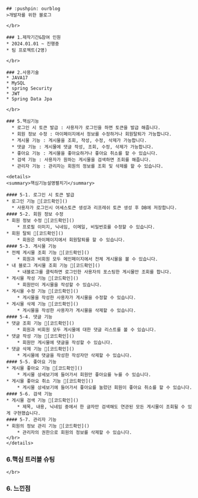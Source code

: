     ## :pushpin: ourblog   
    >개발자를 위한 블로그    
   
    </br>   

    ### 1.제작기간&참여 인원   
    * 2024.01.01 ~ 진행중   
    * 팀 프로젝트(2명)   
       
    </br>   
       
    ### 2.사용기술   
    * JAVA17   
    * MySQL   
    * spring Security   
    * JWT   
    * Spring Data Jpa   
       
    </br>     

    ### 5.핵심기능   
      * 로그인 시 토큰 발급 : 사용자가 로그인을 하면 토큰을 발급 해줍니다.   
      * 회원 정보 수정 : 마이페이지에서 정보를 수정하거나 회원탈퇴가 가능합니다. 
      * 게시물 기능 : 게시물을 조회, 작성, 수정, 삭제가 가능합니다. 
      * 댓글 기능 : 게시물에 댓글 작성, 조회, 수정, 삭제가 가능합니다. 
      * 좋아요 기능 : 게시물을 좋아요하거나 좋아요 취소를 할 수 있습니다. 
      * 검색 기능 : 사용자가 원하는 게시물을 검색하면 조회를 해줍니다.   
      * 관리자 기능 : 관리자는 회원의 정보를 조회 및 삭제를 할 수 있습니다.     

    <details>
    <summary>핵심기능설명펼치기</summary>   

    #### 5-1. 로그인 시 토큰 발급
    * 로그인 기능 📍[코드확인]()   
      * 사용자가 로그인시 어세스토큰 생성과 리프레쉬 토큰 생성 후 DB에 저장합니다.
    #### 5-2. 회원 정보 수정 
    * 회원 정보 수정 📍[코드확인]()   
        * 프로필 이미지, 닉네임, 이메일, 비밀번호를 수정할 수 있습니다.
    * 회원 탈퇴 📍[코드확인]()  
        * 회원은 마이페이지에서 회원탈퇴를 할 수 있습니다.
    #### 5-3. 게시물 기능 
    * 전체 게시물 조회 기능 📍[코드확인]()   
        * 회원과 비회원 모두 메인페이지에서 전체 게시물을 볼 수 있습니다. 
    * 내 블로그 게시물 조회 기능 📍[코드확인]()  
        * 내블로그를 클릭하면 로그인한 사용자의 포스팅한 게시물만 조회를 합니다.
    * 게시물 작성 기능 📍[코드확인]()  
        * 회원만이 게시물을 작성할 수 있습니다. 
    * 게시물 수정 기능 📍[코드확인]() 
        * 게시물을 작성한 사용자가 게시물을 수정할 수 있습니다. 
    * 게시물 삭제 기능 📍[코드확인]() 
        * 게시물을 작성한 사용자가 게시물을 삭제할 수 있습니다.
    #### 5-4. 댓글 기능 
    * 댓글 조회 기능 📍[코드확인]() 
        * 회원과 비회원 모두 게시물에 대한 댓글 리스트를 볼 수 있습니다.
    * 댓글 작성 기능 📍[코드확인]() 
        * 회원만 게시물에 댓글을 작성할 수 있습니다. 
    * 댓글 삭제 기능 📍[코드확인]() 
        * 게시물에 댓글을 작성한 작성자만 삭제할 수 있습니다. 
    #### 5-5. 좋아요 기능 
    * 게시물 좋아요 기능 📍[코드확인]() 
        * 게시물 상세보기에 들어가서 회원만 좋아요를 누를 수 있습니다. 
    * 게시물 좋아요 취소 기능 📍[코드확인]() 
        * 게시물 상세보기에 들어가서 좋아요를 눌렀던 회원이 좋아요 취소를 할 수 있습니다. 
    #### 5-6. 검색 기능 
    * 게시물 검색 기능 📍[코드확인]() 
        * 제목, 내용, 닉네임 중에서 한 글자만 검색해도 연관된 모든 게시물이 조회될 수 있게 구현했습니다. 
    #### 5-7. 관리자 기능 
    * 회원의 정보 관리 기능 📍[코드확인]() 
        * 관리자의 권한으로 회원의 정보를 삭제할 수 있습니다.
    </br>
    </details>   

### 6.핵심 트러블 슈팅


    </br>

### 6. 느낀점

